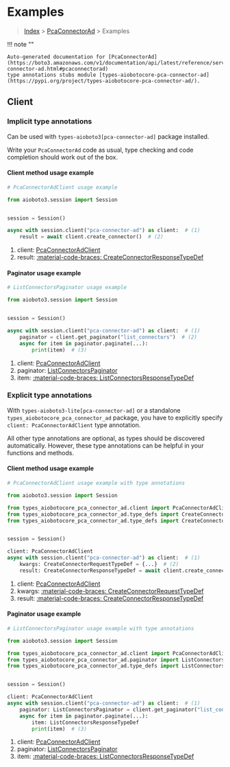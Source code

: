 # Examples

> [Index](../README.md) > [PcaConnectorAd](./README.md) > Examples

!!! note ""

    Auto-generated documentation for [PcaConnectorAd](https://boto3.amazonaws.com/v1/documentation/api/latest/reference/services/pca-connector-ad.html#pcaconnectorad)
    type annotations stubs module [types-aiobotocore-pca-connector-ad](https://pypi.org/project/types-aiobotocore-pca-connector-ad/).

## Client

### Implicit type annotations

Can be used with `types-aioboto3[pca-connector-ad]` package installed.

Write your `PcaConnectorAd` code as usual,
type checking and code completion should work out of the box.



#### Client method usage example

```python
# PcaConnectorAdClient usage example

from aioboto3.session import Session


session = Session()

async with session.client("pca-connector-ad") as client:  # (1)
    result = await client.create_connector()  # (2)
```

1. client: [PcaConnectorAdClient](./client.md)
2. result: [:material-code-braces: CreateConnectorResponseTypeDef](./type_defs.md#createconnectorresponsetypedef)



#### Paginator usage example

```python
# ListConnectorsPaginator usage example

from aioboto3.session import Session


session = Session()

async with session.client("pca-connector-ad") as client:  # (1)
    paginator = client.get_paginator("list_connectors")  # (2)
    async for item in paginator.paginate(...):
        print(item)  # (3)
```

1. client: [PcaConnectorAdClient](./client.md)
2. paginator: [ListConnectorsPaginator](./paginators.md#listconnectorspaginator)
3. item: [:material-code-braces: ListConnectorsResponseTypeDef](./type_defs.md#listconnectorsresponsetypedef)




### Explicit type annotations

With `types-aioboto3-lite[pca-connector-ad]`
or a standalone `types_aiobotocore_pca_connector_ad` package, you have to explicitly specify
`client: PcaConnectorAdClient` type annotation.

All other type annotations are optional, as types should be discovered automatically.
However, these type annotations can be helpful in your functions and methods.


#### Client method usage example

```python
# PcaConnectorAdClient usage example with type annotations

from aioboto3.session import Session

from types_aiobotocore_pca_connector_ad.client import PcaConnectorAdClient
from types_aiobotocore_pca_connector_ad.type_defs import CreateConnectorResponseTypeDef
from types_aiobotocore_pca_connector_ad.type_defs import CreateConnectorRequestTypeDef


session = Session()

client: PcaConnectorAdClient
async with session.client("pca-connector-ad") as client:  # (1)
    kwargs: CreateConnectorRequestTypeDef = {...}  # (2)
    result: CreateConnectorResponseTypeDef = await client.create_connector(**kwargs)  # (3)
```

1. client: [PcaConnectorAdClient](./client.md)
2. kwargs: [:material-code-braces: CreateConnectorRequestTypeDef](./type_defs.md#createconnectorrequesttypedef)
3. result: [:material-code-braces: CreateConnectorResponseTypeDef](./type_defs.md#createconnectorresponsetypedef)



#### Paginator usage example

```python
# ListConnectorsPaginator usage example with type annotations

from aioboto3.session import Session

from types_aiobotocore_pca_connector_ad.client import PcaConnectorAdClient
from types_aiobotocore_pca_connector_ad.paginator import ListConnectorsPaginator
from types_aiobotocore_pca_connector_ad.type_defs import ListConnectorsResponseTypeDef


session = Session()

client: PcaConnectorAdClient
async with session.client("pca-connector-ad") as client:  # (1)
    paginator: ListConnectorsPaginator = client.get_paginator("list_connectors")  # (2)
    async for item in paginator.paginate(...):
        item: ListConnectorsResponseTypeDef
        print(item)  # (3)
```

1. client: [PcaConnectorAdClient](./client.md)
2. paginator: [ListConnectorsPaginator](./paginators.md#listconnectorspaginator)
3. item: [:material-code-braces: ListConnectorsResponseTypeDef](./type_defs.md#listconnectorsresponsetypedef)




